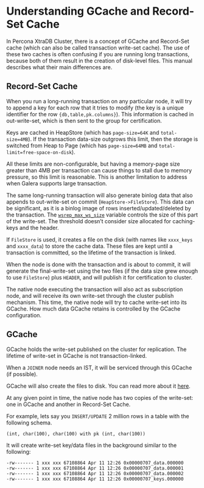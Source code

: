# Understanding GCache and Record-Set Cache

In Percona XtraDB Cluster, there is a concept of GCache and Record-Set cache
(which can also be called transaction write-set cache).
The use of these two caches is often confusing
if you are running long transactions,
because both of them result in the creation of disk-level files.
This manual describes what their main differences are.

## Record-Set Cache

When you run a long-running transaction on any particular node,
it will try to append a key for each row that it tries to modify
(the key is a unique identifier for the row `{db,table,pk.columns}`).
This information is cached in out-write-set,
which is then sent to the group for certification.

Keys are cached in HeapStore
(which has `page-size=64K` and `total-size=4MB`).
If the transaction data-size outgrows this limit,
then the storage is switched from Heap to Page
(which has `page-size=64MB` and `total-limit=free-space-on-disk`).

All these limits are non-configurable,
but having a memory-page size greater than 4MB per transaction
can cause things to stall due to memory pressure,
so this limit is reasonable. This is another
limitation to address when Galera supports large transaction.

The same long-running transaction will also generate binlog data
that also appends to out-write-set on commit (`HeapStore->FileStore`).
This data can be significant,
as it is a binlog image of rows inserted/updated/deleted by the transaction.
The [`wsrep_max_ws_size`](../wsrep-system-index.md#wsrep_max_ws_size) variable controls the size
of this part of the write-set.
The threshold doesn’t consider size allocated for caching-keys and the header.

If `FileStore` is used, it creates a file on the disk
(with names like `xxxx_keys` and `xxxx_data`) to store the cache data.
These files are kept until a transaction is committed,
so the lifetime of the transaction is linked.

When the node is done with the transaction and is about to commit,
it will generate the final-write-set using the two files
(if the data size grew enough to use `FileStore`)
plus `HEADER`, and will publish it for certification to cluster.

The native node executing the transaction will also act as subscription node,
and will receive its own write-set through the cluster publish mechanism.
This time, the native node will try to cache write-set into its GCache.
How much data GCache retains is controlled by the GCache configuration.

## GCache

GCache holds the write-set published on the cluster for replication.
The lifetime of write-set in GCache is not transaction-linked.

When a `JOINER` node needs an IST,
it will be serviced through this GCache (if possible).

GCache will also create the files to disk.
You can read more about it
[here](https://severalnines.com/blog/understanding-gcache-galera).

At any given point in time, the native node has two copies of the write-set:
one in GCache and another in Record-Set Cache.

For example, lets say you `INSERT/UPDATE` 2 million rows
in a table with the following schema.

```text
(int, char(100), char(100) with pk (int, char(100))
```

It will create write-set key/data files in the background
similar to the following:

```text
-rw------- 1 xxx xxx 67108864 Apr 11 12:26 0x00000707_data.000000
-rw------- 1 xxx xxx 67108864 Apr 11 12:26 0x00000707_data.000001
-rw------- 1 xxx xxx 67108864 Apr 11 12:26 0x00000707_data.000002
-rw------- 1 xxx xxx 67108864 Apr 11 12:26 0x00000707_keys.000000
```
